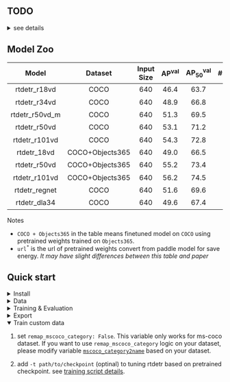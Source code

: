 ## TODO
<details>
<summary> see details </summary>

- [x] Training
- [x] Evaluation
- [x] Export onnx
- [x] Upload source code
- [x] Upload weight convert from paddle, see [*links*](https://github.com/lyuwenyu/RT-DETR/issues/42)
- [x] Align training details with the [*paddle version*](../rtdetr_paddle/)
- [x] Tuning rtdetr based on [*pretrained weights*](https://github.com/lyuwenyu/RT-DETR/issues/42)

</details>


## Model Zoo

| Model | Dataset | Input Size | AP<sup>val</sup> | AP<sub>50</sub><sup>val</sup> | #Params(M) | FPS |  checkpoint |
| :---: | :---: | :---: | :---: | :---: | :---: | :---: | :---: |
rtdetr_r18vd | COCO | 640 | 46.4 | 63.7 | 20 | 217 | [url<sup>*</sup>](https://github.com/lyuwenyu/storage/releases/download/v0.1/rtdetr_r18vd_dec3_6x_coco_from_paddle.pth)
rtdetr_r34vd | COCO | 640 | 48.9 | 66.8 | 31 | 161 | [url<sup>*</sup>](https://github.com/lyuwenyu/storage/releases/download/v0.1/rtdetr_r34vd_dec4_6x_coco_from_paddle.pth)
rtdetr_r50vd_m | COCO | 640 | 51.3 | 69.5 | 36 | 145 | [url<sup>*</sup>](https://github.com/lyuwenyu/storage/releases/download/v0.1/rtdetr_r50vd_m_6x_coco_from_paddle.pth)
rtdetr_r50vd | COCO | 640 | 53.1 | 71.2| 42 | 108 | [url<sup>*</sup>](https://github.com/lyuwenyu/storage/releases/download/v0.1/rtdetr_r50vd_6x_coco_from_paddle.pth)
rtdetr_r101vd | COCO | 640 | 54.3 | 72.8 | 76 | 74 | [url<sup>*</sup>](https://github.com/lyuwenyu/storage/releases/download/v0.1/rtdetr_r101vd_6x_coco_from_paddle.pth)
rtdetr_18vd | COCO+Objects365 | 640 | 49.0 | 66.5 | 20 | 217 | [url<sup>*</sup>](https://github.com/lyuwenyu/storage/releases/download/v0.1/rtdetr_r18vd_5x_coco_objects365_from_paddle.pth)
rtdetr_r50vd | COCO+Objects365 | 640 | 55.2 | 73.4 | 42 | 108 | [url<sup>*</sup>](https://github.com/lyuwenyu/storage/releases/download/v0.1/rtdetr_r50vd_2x_coco_objects365_from_paddle.pth)
rtdetr_r101vd | COCO+Objects365 | 640 | 56.2 | 74.5 | 76 | 74 | [url<sup>*</sup>](https://github.com/lyuwenyu/storage/releases/download/v0.1/rtdetr_r101vd_2x_coco_objects365_from_paddle.pth)
rtdetr_regnet | COCO | 640 | 51.6 | 69.6 | 38 | 67 | [url<sup>*</sup>](https://drive.google.com/file/d/1K2EXJgnaEUJcZCLULHrZ492EF4PdgVp9/view?usp=sharing)
rtdetr_dla34 | COCO | 640 | 49.6 | 67.4  | 34 | 83 | [url<sup>*</sup>](https://drive.google.com/file/d/1_rVpl-jIelwy2LDT3E4vdM4KCLBcOtzZ/view?usp=sharing)

Notes
- `COCO + Objects365` in the table means finetuned model on `COCO` using pretrained weights trained on `Objects365`.
- `url`<sup>`*`</sup> is the url of pretrained weights convert from paddle model for save energy. *It may have slight differences between this table and paper*
<!-- - `FPS` is evaluated on a single T4 GPU with $batch\\_size = 1$ and $tensorrt\\_fp16$ mode -->

## Quick start

<details>
<summary>Install</summary>

```bash
pip install -r requirements.txt
```

</details>


<details>
<summary>Data</summary>

- Download and extract COCO 2017 train and val images.
```
path/to/coco/
  annotations/  # annotation json files
  train2017/    # train images
  val2017/      # val images
```
- Modify config [`img_folder`, `ann_file`](configs/dataset/coco_detection.yml)
</details>



<details>
<summary>Training & Evaluation</summary>

- Training on a Single GPU:

```shell
# training on single-gpu
export CUDA_VISIBLE_DEVICES=0
python tools/train2017.py -c configs/rtdetr/rtdetr_r50vd_6x_coco.yml
```

- Training on Multiple GPUs:

```shell
# train2017 on multi-gpu
export CUDA_VISIBLE_DEVICES=0,1,2,3
torchrun --nproc_per_node=4 tools/train2017.py -c configs/rtdetr/rtdetr_r50vd_6x_coco.yml
```

- Evaluation on Multiple GPUs:

```shell
# val2017 on multi-gpu
export CUDA_VISIBLE_DEVICES=0,1,2,3
torchrun --nproc_per_node=4 tools/train2017.py -c configs/rtdetr/rtdetr_r50vd_6x_coco.yml -r path/to/checkpoint --test2017-only
```

</details>



<details>
<summary>Export</summary>

```shell
python tools/export_onnx.py -c configs/rtdetr/rtdetr_r18vd_6x_coco.yml -r path/to/checkpoint --check
```
</details>




<details open>
<summary>Train custom data</summary>

1. set `remap_mscoco_category: False`. This variable only works for ms-coco dataset. If you want to use `remap_mscoco_category` logic on your dataset, please modify variable [`mscoco_category2name`](https://github.com/lyuwenyu/RT-DETR/blob/main/rtdetr_pytorch/src/data/coco/coco_dataset.py#L154) based on your dataset.

2. add `-t path/to/checkpoint` (optinal) to tuning rtdetr based on pretrained checkpoint. see [training script details](./tools/README.md).
</details>

